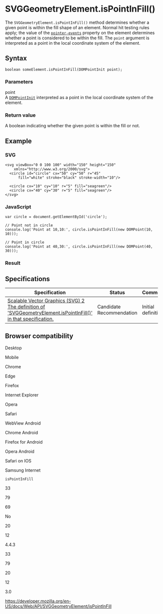 SVGGeometryElement.isPointInFill()
==================================

The `SVGGeometryElement.isPointInFill()` method determines whether a given point is within the fill shape of an element. Normal hit testing rules apply; the value of the [`pointer-events`](https://developer.mozilla.org/en-US/docs/Web/CSS/pointer-events) property on the element determines whether a point is considered to be within the fill. The `point` argument is interpreted as a point in the local coordinate system of the element.

Syntax
------

    boolean someElement.isPointInFill(DOMPointInit point);

### Parameters

point  
A [`DOMPointInit`](../dompointinit) interpreted as a point in the local coordinate system of the element.

### Return value

A boolean indicating whether the given point is within the fill or not.

Example
-------

### SVG

    <svg viewBox="0 0 100 100" width="150" height="150"
        xmlns="http://www.w3.org/2000/svg">
      <circle id="circle" cx="50" cy="50" r="45"
          fill="white" stroke="black" stroke-width="10"/>

      <circle cx="10" cy="10" r="5" fill="seagreen"/>
      <circle cx="40" cy="30" r="5" fill="seagreen"/>
    </svg>

### JavaScript

    var circle = document.getElementById('circle');

    // Point not in circle
    console.log('Point at 10,10:', circle.isPointInFill(new DOMPoint(10, 10)));

    // Point in circle
    console.log('Point at 40,30:', circle.isPointInFill(new DOMPoint(40, 30)));

### Result

Specifications
--------------

<table><thead><tr class="header"><th>Specification</th><th>Status</th><th>Comment</th></tr></thead><tbody><tr class="odd"><td><a href="https://svgwg.org/svg2-draft/types.html#__svg__SVGGeometryElement__isPointInFill">Scalable Vector Graphics (SVG) 2<br />
<span class="small">The definition of 'SVGGeometryElement.isPointInFill()' in that specification.</span></a></td><td><span class="spec-cr">Candidate Recommendation</span></td><td>Initial definition</td></tr></tbody></table>

Browser compatibility
---------------------

Desktop

Mobile

Chrome

Edge

Firefox

Internet Explorer

Opera

Safari

WebView Android

Chrome Android

Firefox for Android

Opera Android

Safari on IOS

Samsung Internet

`isPointInFill`

33

79

69

No

20

12

4.4.3

33

79

20

12

3.0

<a href="https://developer.mozilla.org/en-US/docs/Web/API/SVGGeometryElement/isPointInFill" class="_attribution-link">https://developer.mozilla.org/en-US/docs/Web/API/SVGGeometryElement/isPointInFill</a>
